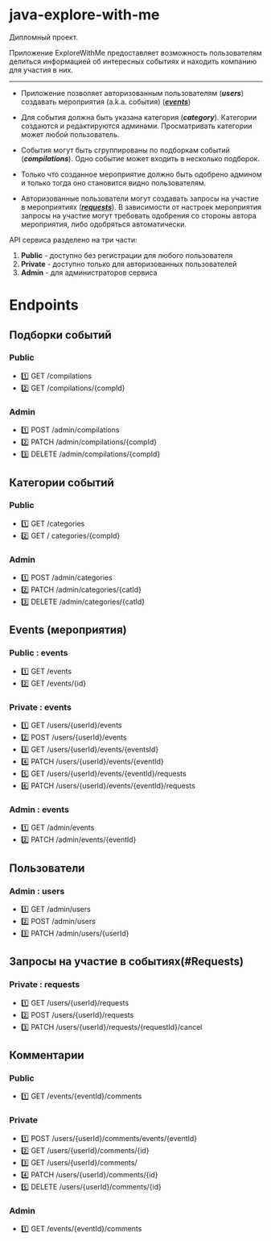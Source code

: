 # java-explore-with-me

Дипломный проект.

Приложение ExploreWithMe предоставляет возможность пользователям делиться информацией об интересных событиях и находить компанию для участия в них.

---
- Приложение позволяет авторизованным пользователям (***users***) создавать мероприятия (a.k.a. события) ([***events***](#Events))
- Для события должна быть указана категория (***category***). Категории создаются и редактируются админами. Просматривать категории может любой пользователь.
- События могут быть сгруппированы по подборкам событий (***compilations***). Одно событие может входить в несколько подборок.
- Только что созданное мероприятие должно быть одобрено админом и только тогда оно становится видно пользователям.

- Авторизованные пользователи могут создавать запросы на участие в мероприятиях ([***requests***](#Requests)).
В зависимости от настроек мероприятия запросы на участие могут требовать одобрения со стороны автора мероприятия, либо  одобряться автоматически.

API сервиса разделено на три части:

1. **Public** - доступно без регистрации для любого пользователя
2. **Private** - доступно только для авторизованных пользователей
3. **Admin** - для администраторов сервиса

# Endpoints

## Подборки событий

### Public

- :one: GET /compilations
- :two: GET /compilations/{compId}

### Admin

- :one: POST /admin/compilations
- :two: PATCH /admin/compilations/{compId}
- :three: DELETE /admin/compilations/{compId}

## Категории событий

### Public

- :one: GET /categories
- :two: GET / categories/{compId}

### Admin

- :one: POST /admin/categories
- :two: PATCH /admin/categories/{catId}
- :three: DELETE /admin/categories/{catId}

## Events (мероприятия)

### Public : events

- :one: GET /events
- :two: GET /events/{id}

### Private : events

- :one: GET /users/{userId}/events
- :two: POST /users/{userId}/events
- :three: GET /users/{userId}/events/{eventsId}
- :four: PATCH /users/{userId}/events/{eventId}
- :five: GET /users/{userId}/events/{eventId}/requests
- :six: PATCH /users/{userId}/events/{eventId}/requests

### Admin : events

- :one: GET /admin/events
- :two: PATCH /admin/events/{eventId}

## Пользователи

### Admin : users

- :one: GET /admin/users
- :two: POST /admin/users
- :three: PATCH /admin/users/{userId}

## Запросы на участие в событиях(#Requests)

### Private : requests

- :one: GET /users/{userId}/requests
- :two: POST /users/{userId}/requests
- :three: PATCH /users/{userId}/requests/{requestId}/cancel

## Комментарии

### Public

- :one: GET /events/{eventId}/comments

### Private

- :one: POST /users/{userId}/comments/events/{eventId}
- :two: GET /users/{userId}/comments/{id}
- :three: GET /users/{userId}/comments/
- :four: PATCH /users/{userId}/comments/{id}
- :five: DELETE /users/{userId}/comments/{id}

### Admin

- :one: GET /events/{eventId}/comments
